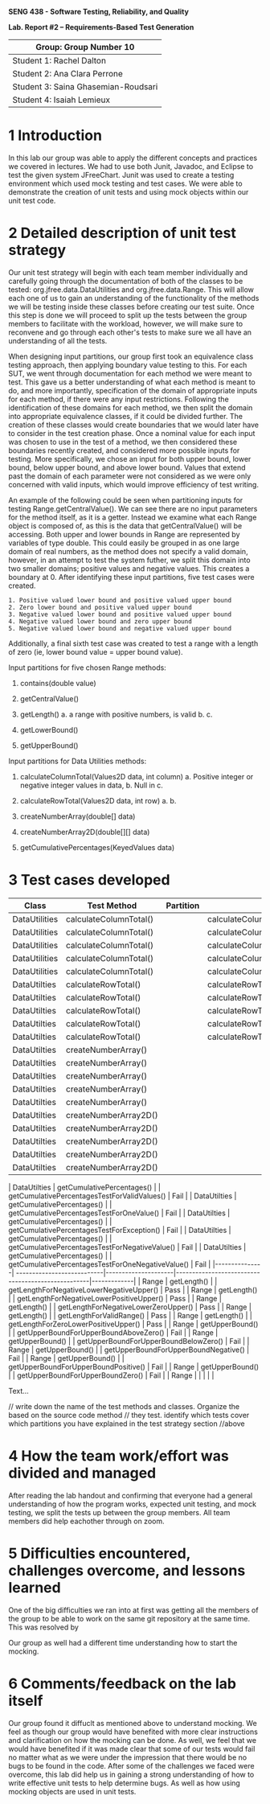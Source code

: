 **SENG 438 - Software Testing, Reliability, and Quality**

**Lab. Report \#2 – Requirements-Based Test Generation**

| Group: Group Number 10
|--------------------------------------|
| Student 1: Rachel Dalton             |  
| Student 2: Ana Clara Perrone         |  
| Student 3: Saina Ghasemian-Roudsari  |
| Student 4: Isaiah Lemieux            |

# 1 Introduction
In this lab our group was able to apply the different concepts and practices we covered in lectures. We had to use both Junit, Javadoc, and Eclipse to test the given system JFreeChart. Junit was used to create a testing environment which used mock testing and test cases. We were able to demonstrate the creation of unit tests and using mock objects within our unit test code.


# 2 Detailed description of unit test strategy

Our unit test strategy will begin with each team member individually and carefully going through the documentation of both of the classes to be tested: org.jfree.data.DataUtilities and org.jfree.data.Range. This will allow each one of us to gain an understanding of the functionality of the methods we will be testing inside these classes before creating our test suite. Once this step is done we will proceed to split up the tests between the group members to facilitate with the workload, however, we will make sure to reconvene and go through each other's tests to make sure we all have an understanding of all the tests.

When designing input partitions, our group first took an equivalence class testing approach, then applying boundary value testing to this. For each SUT, we went through documentation for each method we were meant to test. This gave us a better understanding of what each method is meant to do, and more importantly, specification of the domain of appropriate inputs for each method, if there were any input restrictions. Following the identification of these domains for each method, we then split the domain into appropriate equivalence classes, if it could be divided further. The creation of these classes would create boundaries that we would later have to consider in the test creation phase. Once a nominal value for each input was chosen to use in the test of a method, we then considered these boundaries recently created, and considered more possible inputs for testing. More specifically, we chose an input for both upper bound, lower bound, below upper bound, and above lower bound. Values that extend past the domain of each parameter were not considered as we were only concerned with valid inputs, which would improve efficiency of test writing.

An example of the following could be seen when partitioning inputs for testing Range.getCentralValue(). We can see there are no input parameters for the method itself, as it is a getter. Instead we examine what each Range object is composed of, as this is the data that getCentralValue() will be accessing. Both upper and lower bounds in Range are represented by variables of type double. This could easily be grouped in as one large domain of real numbers, as the method does not specify a valid domain, however, in an attempt to test the system futher, we split this domain into two smaller domains; positive values and negative values. This creates a boundary at 0. After identifying these input partitions, five test cases were created. 

    1. Positive valued lower bound and positive valued upper bound
    2. Zero lower bound and positive valued upper bound
    3. Negative valued lower bound and positive valued upper bound
    4. Negative valued lower bound and zero upper bound
    5. Negative valued lower bound and negative valued upper bound
Additionally, a final sixth test case was created to test a range with a length of zero (ie, lower bound value = upper bound value).

Input partitions for five chosen Range methods:
1. contains(double value)


2. getCentralValue()

3. getLength()
    a. a range with positive numbers, is valid
    b. 
    c. 


4. getLowerBound()

5. getUpperBound()




Input partitions for Data Utilities methods:
1. calculateColumnTotal(Values2D data, int column) 
    a. Positive integer or negative integer values in data, 
    b. Null in 
    c. 

2. calculateRowTotal(Values2D data, int row) 
    a.
    b.


3. createNumberArray(double[] data) 

4. createNumberArray2D(double[][] data)

5. getCumulativePercentages(KeyedValues data) 




# 3 Test cases developed

| Class         | Test Method                | Partition           | Test Case                                         | Pass/Fail   |
|---------------| ---------------------------|---------------------|---------------------------------------------------|-------------|
| DataUtilities | calculateColumnTotal()     |                     | calculateColumnTotalForInvalidColumn()            | Pass        |
| DataUtilities | calculateColumnTotal()     |                     | calculateColumnTotalForNoValues()                 | Pass        |
| DataUtilities | calculateColumnTotal()     |                     | calculateColumnTotalForOneValue()                 | Pass        |
| DataUtilities | calculateColumnTotal()     |                     | calculateColumnTotalForThreeValuesLastColumn()    | Pass        |
| DataUtilities | calculateColumnTotal()     |                     | calculateColumnTotalForTwoValuesFirstColumn()     | Pass        |
| DataUtilties  | calculateRowTotal()        |                     | calculateRowTotalForInvalidColumn()               | Pass        | 
| DataUtilties  | calculateRowTotal()        |                     | calculateRowTotalForNoValues()                    | Pass        |  
| DataUtilties  | calculateRowTotal()        |                     | calculateRowTotalForOneValue()                    | Fail        |
| DataUtilties  | calculateRowTotal()        |                     | calculateRowTotalForThreeValuesLastRow()          | Fail        | 
| DataUtilties  | calculateRowTotal()        |                     | calculateRowTotalForTwoValuesFirstRow()           | Fail        |
| DataUtilties  | createNumberArray()        |
| DataUtilties  | createNumberArray()        |
| DataUtilties  | createNumberArray()        |
| DataUtilties  | createNumberArray()        |
| DataUtilties  | createNumberArray()        |
| DataUtilties  | createNumberArray2D()      |
| DataUtilties  | createNumberArray2D()      |
| DataUtilties  | createNumberArray2D()      |
| DataUtilties  | createNumberArray2D()      |
| DataUtilties  | createNumberArray2D()      |


| DataUtilties  | getCumulativePercentages() |                     | getCumulativePercentagesTestForValidValues()      | Fail        |
| DataUtilties  | getCumulativePercentages() |                     | getCumulativePercentagesTestForOneValue()         | Fail        |
| DataUtilties  | getCumulativePercentages() |                     | getCumulativePercentagesTestForException()        | Fail        |
| DataUtilties  | getCumulativePercentages() |                     | getCumulativePercentagesTestForNegativeValue()    | Fail        |
| DataUtilties  | getCumulativePercentages() |                     | getCumulativePercentagesTestForOneNegativeValue() | Fail        |
|---------------| ---------------------------|---------------------|---------------------------------------------------|-------------|
| Range         | getLength()                |                     | getLengthForNegativeLowerNegativeUpper()          | Pass        |
| Range         | getLength()                |                     | getLengthForNegativeLowerPositiveUpper()          | Pass        |
| Range         | getLength()                |                     | getLengthForNegativeLowerZeroUpper()              | Pass        |
| Range         | getLength()                |                     | getLengthForValidRange()                          | Pass        |
| Range         | getLength()                |                     | getLengthForZeroLowerPositiveUpper()              | Pass        |
| Range         | getUpperBound()            |                     | getUpperBoundForUpperBoundAboveZero()             | Fail        |
| Range         | getUpperBound()            |                     | getUpperBoundForUpperBoundBelowZero()             | Fail        |
| Range         | getUpperBound()            |                     | getUpperBoundForUpperBoundNegative()              | Fail        |
| Range         | getUpperBound()            |                     | getUpperBoundForUpperBoundPositive()              | Fail        |
| Range         | getUpperBound()            |                     | getUpperBoundForUpperBoundZero()                  | Fail        |
| Range         |                            |                     |                                                   |             |




Text…

// write down the name of the test methods and classes. Organize the based on
the source code method // they test. identify which tests cover which partitions
you have explained in the test strategy section //above

# 4 How the team work/effort was divided and managed
After reading the lab handout and confirming that everyone had a general understanding of how the program works, expected unit testing, and mock testing, we split the tests up between the group members. All team members did help eachother through on zoom. 


# 5 Difficulties encountered, challenges overcome, and lessons learned
One of the big difficulties we ran into at first was getting all the members of the group to be able to work on the same git repository at the same time. This was resolved by 

Our group as well had a different time understanding how to start the mocking. 

# 6 Comments/feedback on the lab itself
Our group found it diffuclt as mentioned above to understand mocking. We feel as though our group would have benefited with more clear instructions and clarification on how the mocking can be done. As well, we feel that we would have benefited if it was made clear that some of our tests would fail no matter what as we were under the impression that there would be no bugs to be found in the code.
After some of the challenges we faced were overcome, this lab did help us in gaining a strong understanding of how to write effective unit tests to help determine bugs. As well as how using mocking objects are used in unit tests.
